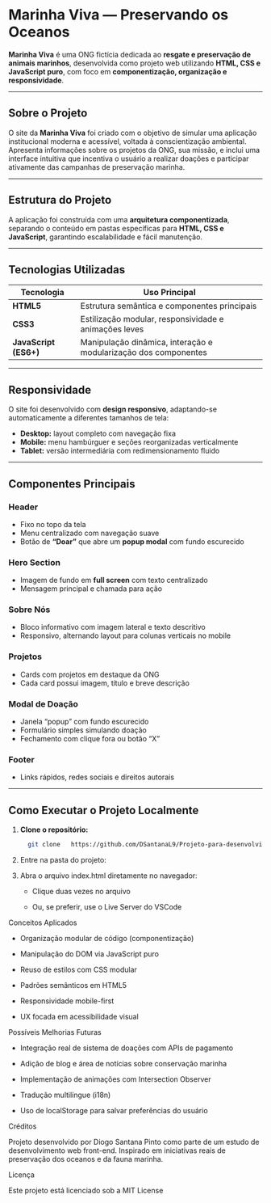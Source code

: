 # Marinha Viva — Preservando os Oceanos

**Marinha Viva** é uma ONG fictícia dedicada ao **resgate e preservação de animais marinhos**, desenvolvida como projeto web utilizando **HTML, CSS e JavaScript puro**, com foco em **componentização, organização e responsividade**.

---

## Sobre o Projeto

O site da **Marinha Viva** foi criado com o objetivo de simular uma aplicação institucional moderna e acessível, voltada à conscientização ambiental.  
Apresenta informações sobre os projetos da ONG, sua missão, e inclui uma interface intuitiva que incentiva o usuário a realizar doações e participar ativamente das campanhas de preservação marinha.

---

## Estrutura do Projeto

A aplicação foi construída com uma **arquitetura componentizada**, separando o conteúdo em pastas específicas para **HTML, CSS e JavaScript**, garantindo escalabilidade e fácil manutenção.

---

## Tecnologias Utilizadas

| Tecnologia | Uso Principal |
|-------------|----------------|
| **HTML5** | Estrutura semântica e componentes principais |
| **CSS3** | Estilização modular, responsividade e animações leves |
| **JavaScript (ES6+)** | Manipulação dinâmica, interação e modularização dos componentes |

---

## Responsividade

O site foi desenvolvido com **design responsivo**, adaptando-se automaticamente a diferentes tamanhos de tela:  
- **Desktop:** layout completo com navegação fixa  
- **Mobile:** menu hambúrguer e seções reorganizadas verticalmente  
- **Tablet:** versão intermediária com redimensionamento fluido  

---

## Componentes Principais

###  Header
- Fixo no topo da tela  
- Menu centralizado com navegação suave  
- Botão de **“Doar”** que abre um **popup modal** com fundo escurecido  

### Hero Section
- Imagem de fundo em **full screen** com texto centralizado  
- Mensagem principal e chamada para ação  

###  Sobre Nós
- Bloco informativo com imagem lateral e texto descritivo  
- Responsivo, alternando layout para colunas verticais no mobile  

### Projetos
- Cards com projetos em destaque da ONG  
- Cada card possui imagem, título e breve descrição  

### Modal de Doação
- Janela “popup” com fundo escurecido  
- Formulário simples simulando doação  
- Fechamento com clique fora ou botão “X”  

### Footer
- Links rápidos, redes sociais e direitos autorais  

---

## Como Executar o Projeto Localmente

1. **Clone o repositório:**
   ```bash
     git clone   https://github.com/DSantanaL9/Projeto-para-desenvolvimento-web-ONG-Marinha-Viva.git

2. Entre na pasta do projeto:

3. Abra o arquivo index.html diretamente no navegador:

    - Clique duas vezes no arquivo

    - Ou, se preferir, use o Live Server do VSCode

 Conceitos Aplicados

  - Organização modular de código (componentização)

  - Manipulação do DOM via JavaScript puro

  - Reuso de estilos com CSS modular

  - Padrões semânticos em HTML5

  - Responsividade mobile-first

  - UX focada em acessibilidade visual

 Possíveis Melhorias Futuras

  - Integração real de sistema de doações com APIs de pagamento
  
  - Adição de blog e área de notícias sobre conservação marinha
  
  - Implementação de animações com Intersection Observer
  
  - Tradução multilíngue (i18n)
  
  - Uso de localStorage para salvar preferências do usuário

Créditos

Projeto desenvolvido por Diogo Santana Pinto como parte de um estudo de desenvolvimento web front-end.
Inspirado em iniciativas reais de preservação dos oceanos e da fauna marinha.

Licença

Este projeto está licenciado sob a MIT License

